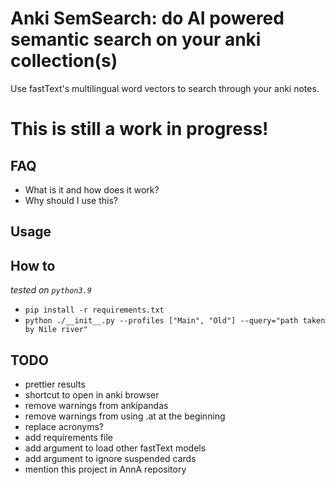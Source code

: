 # Anki SemSearch: do AI powered semantic search on your anki collection(s)
Use fastText's multilingual word vectors to search through your anki notes.

# This is still a work in progress!

## FAQ
* What is it and how does it work?
* Why should I use this?

## Usage

## How to
*tested on `python3.9`*
* `pip install -r requirements.txt`
* `python ./__init__.py --profiles ["Main", "Old"] --query="path taken by Nile river"`


## TODO
* prettier results
* shortcut to open in anki browser
* remove warnings from ankipandas
* remove warnings from using .at at the beginning
* replace acronyms?
* add requirements file
* add argument to load other fastText models
* add argument to ignore suspended cards
* mention this project in AnnA repository

